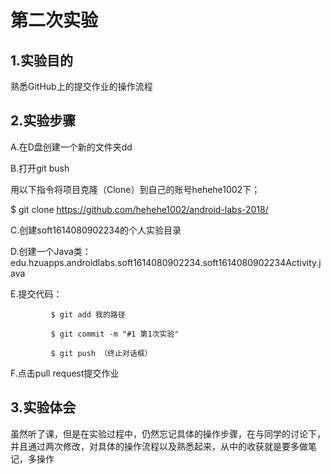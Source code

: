 # 第二次实验
## 1.实验目的
  熟悉GitHub上的提交作业的操作流程
## 2.实验步骤 
   A.在D盘创建一个新的文件夹dd 
   
   B.打开git bush 
   
   用以下指令将项目克隆（Clone）到自己的账号hehehe1002下；
   
 $ git clone https://github.com/hehehe1002/android-labs-2018/
 
   C.创建soft1614080902234的个人实验目录
   
   D.创建一个Java类：edu.hzuapps.androidlabs.soft1614080902234.soft1614080902234Activity.java
   
   E.提交代码： 
   
             $ git add 我的路径
             
             $ git commit -m "#1 第1次实验" 
             
             $ git push （终止对话框）
             
   F.点击pull request提交作业
 
## 3.实验体会
 虽然听了课，但是在实验过程中，仍然忘记具体的操作步骤，在与同学的讨论下，并且通过两次修改，对具体的操作流程以及熟悉起来，从中的收获就是要多做笔记，多操作  

